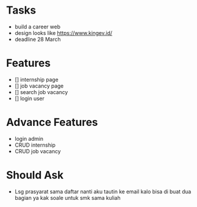 # Tasks
- build a career web
- design looks like https://www.kingev.id/
- deadline 28 March

# Features
- [] internship page
- [] job vacancy page
- [] search job vacancy
- [] login user

# Advance Features
- login admin
- CRUD internship
- CRUD job vacancy

# Should Ask
- Lsg prasyarat sama daftar nanti aku tautin ke email kalo bisa di buat dua bagian ya kak soale untuk smk sama kuliah